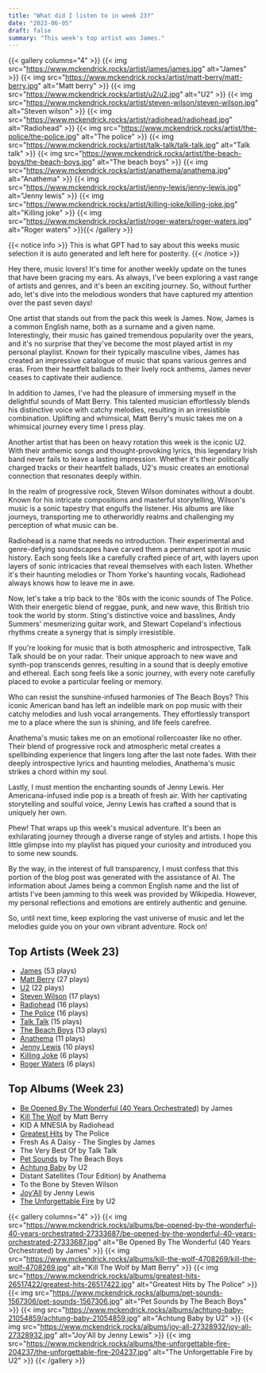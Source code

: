 ```yaml
---
title: "What did I listen to in week 23?"
date: "2023-06-05"
draft: false
summary: "This week's top artist was James."
---
```


{{< gallery columns="4" >}}
{{< img src="https://www.mckendrick.rocks/artist/james/james.jpg" alt="James" >}}
{{< img src="https://www.mckendrick.rocks/artist/matt-berry/matt-berry.jpg" alt="Matt berry" >}}
{{< img src="https://www.mckendrick.rocks/artist/u2/u2.jpg" alt="U2" >}}
{{< img src="https://www.mckendrick.rocks/artist/steven-wilson/steven-wilson.jpg" alt="Steven wilson" >}}
{{< img src="https://www.mckendrick.rocks/artist/radiohead/radiohead.jpg" alt="Radiohead" >}}
{{< img src="https://www.mckendrick.rocks/artist/the-police/the-police.jpg" alt="The police" >}}
{{< img src="https://www.mckendrick.rocks/artist/talk-talk/talk-talk.jpg" alt="Talk talk" >}}
{{< img src="https://www.mckendrick.rocks/artist/the-beach-boys/the-beach-boys.jpg" alt="The beach boys" >}}
{{< img src="https://www.mckendrick.rocks/artist/anathema/anathema.jpg" alt="Anathema" >}}
{{< img src="https://www.mckendrick.rocks/artist/jenny-lewis/jenny-lewis.jpg" alt="Jenny lewis" >}}
{{< img src="https://www.mckendrick.rocks/artist/killing-joke/killing-joke.jpg" alt="Killing joke" >}}
{{< img src="https://www.mckendrick.rocks/artist/roger-waters/roger-waters.jpg" alt="Roger waters" >}}{{< /gallery >}}

{{< notice info >}}
This is what GPT had to say about this weeks music selection it is auto generated and left here for posterity.
{{< /notice >}}

Hey there, music lovers! It's time for another weekly update on the tunes that have been gracing my ears. As always, I've been exploring a vast range of artists and genres, and it's been an exciting journey. So, without further ado, let's dive into the melodious wonders that have captured my attention over the past seven days!

One artist that stands out from the pack this week is James. Now, James is a common English name, both as a surname and a given name. Interestingly, their music has gained tremendous popularity over the years, and it's no surprise that they've become the most played artist in my personal playlist. Known for their typically masculine vibes, James has created an impressive catalogue of music that spans various genres and eras. From their heartfelt ballads to their lively rock anthems, James never ceases to captivate their audience.

In addition to James, I've had the pleasure of immersing myself in the delightful sounds of Matt Berry. This talented musician effortlessly blends his distinctive voice with catchy melodies, resulting in an irresistible combination. Uplifting and whimsical, Matt Berry's music takes me on a whimsical journey every time I press play.

Another artist that has been on heavy rotation this week is the iconic U2. With their anthemic songs and thought-provoking lyrics, this legendary Irish band never fails to leave a lasting impression. Whether it's their politically charged tracks or their heartfelt ballads, U2's music creates an emotional connection that resonates deeply within.

In the realm of progressive rock, Steven Wilson dominates without a doubt. Known for his intricate compositions and masterful storytelling, Wilson's music is a sonic tapestry that engulfs the listener. His albums are like journeys, transporting me to otherworldly realms and challenging my perception of what music can be.

Radiohead is a name that needs no introduction. Their experimental and genre-defying soundscapes have carved them a permanent spot in music history. Each song feels like a carefully crafted piece of art, with layers upon layers of sonic intricacies that reveal themselves with each listen. Whether it's their haunting melodies or Thom Yorke's haunting vocals, Radiohead always knows how to leave me in awe.

Now, let's take a trip back to the '80s with the iconic sounds of The Police. With their energetic blend of reggae, punk, and new wave, this British trio took the world by storm. Sting's distinctive voice and basslines, Andy Summers' mesmerizing guitar work, and Stewart Copeland's infectious rhythms create a synergy that is simply irresistible.

If you're looking for music that is both atmospheric and introspective, Talk Talk should be on your radar. Their unique approach to new wave and synth-pop transcends genres, resulting in a sound that is deeply emotive and ethereal. Each song feels like a sonic journey, with every note carefully placed to evoke a particular feeling or memory.

Who can resist the sunshine-infused harmonies of The Beach Boys? This iconic American band has left an indelible mark on pop music with their catchy melodies and lush vocal arrangements. They effortlessly transport me to a place where the sun is shining, and life feels carefree.

Anathema's music takes me on an emotional rollercoaster like no other. Their blend of progressive rock and atmospheric metal creates a spellbinding experience that lingers long after the last note fades. With their deeply introspective lyrics and haunting melodies, Anathema's music strikes a chord within my soul.

Lastly, I must mention the enchanting sounds of Jenny Lewis. Her Americana-infused indie pop is a breath of fresh air. With her captivating storytelling and soulful voice, Jenny Lewis has crafted a sound that is uniquely her own.

Phew! That wraps up this week's musical adventure. It's been an exhilarating journey through a diverse range of styles and artists. I hope this little glimpse into my playlist has piqued your curiosity and introduced you to some new sounds.

By the way, in the interest of full transparency, I must confess that this portion of the blog post was generated with the assistance of AI. The information about James being a common English name and the list of artists I've been jamming to this week was provided by Wikipedia. However, my personal reflections and emotions are entirely authentic and genuine.

So, until next time, keep exploring the vast universe of music and let the melodies guide you on your own vibrant adventure. Rock on!

## Top Artists (Week 23)

- [James](https://www.mckendrick.rocks/artist/james/) (53 plays)
- [Matt Berry](https://www.mckendrick.rocks/artist/matt-berry/) (27 plays)
- [U2](https://www.mckendrick.rocks/artist/u2/) (22 plays)
- [Steven Wilson](https://www.mckendrick.rocks/artist/steven-wilson/) (17 plays)
- [Radiohead](https://www.mckendrick.rocks/artist/radiohead/) (16 plays)
- [The Police](https://www.mckendrick.rocks/artist/the-police/) (16 plays)
- [Talk Talk](https://www.mckendrick.rocks/artist/talk-talk/) (15 plays)
- [The Beach Boys](https://www.mckendrick.rocks/artist/the-beach-boys/) (13 plays)
- [Anathema](https://www.mckendrick.rocks/artist/anathema/) (11 plays)
- [Jenny Lewis](https://www.mckendrick.rocks/artist/jenny-lewis/) (10 plays)
- [Killing Joke](https://www.mckendrick.rocks/artist/killing-joke/) (6 plays)
- [Roger Waters](https://www.mckendrick.rocks/artist/roger-waters/) (6 plays)


## Top Albums (Week 23)

- [Be Opened By The Wonderful (40 Years Orchestrated)](https://www.mckendrick.rocks/albums/be-opened-by-the-wonderful-40-years-orchestrated-27333687/) by James
- [Kill The Wolf](https://www.mckendrick.rocks/albums/kill-the-wolf-4708269/) by Matt Berry
- KID A MNESIA by Radiohead
- [Greatest Hits](https://www.mckendrick.rocks/albums/greatest-hits-26517422/) by The Police
- Fresh As A Daisy - The Singles by James
- The Very Best Of by Talk Talk
- [Pet Sounds](https://www.mckendrick.rocks/albums/pet-sounds-1567306/) by The Beach Boys
- [Achtung Baby](https://www.mckendrick.rocks/albums/achtung-baby-21054859/) by U2
- Distant Satellites (Tour Edition) by Anathema
- To the Bone by Steven Wilson
- [Joy'All](https://www.mckendrick.rocks/albums/joy-all-27328932/) by Jenny Lewis
- [The Unforgettable Fire](https://www.mckendrick.rocks/albums/the-unforgettable-fire-204237/) by U2


{{< gallery columns="4" >}}
{{< img src="https://www.mckendrick.rocks/albums/be-opened-by-the-wonderful-40-years-orchestrated-27333687/be-opened-by-the-wonderful-40-years-orchestrated-27333687.jpg" alt="Be Opened By The Wonderful (40 Years Orchestrated) by James" >}}
{{< img src="https://www.mckendrick.rocks/albums/kill-the-wolf-4708269/kill-the-wolf-4708269.jpg" alt="Kill The Wolf by Matt Berry" >}}
{{< img src="https://www.mckendrick.rocks/albums/greatest-hits-26517422/greatest-hits-26517422.jpg" alt="Greatest Hits by The Police" >}}
{{< img src="https://www.mckendrick.rocks/albums/pet-sounds-1567306/pet-sounds-1567306.jpg" alt="Pet Sounds by The Beach Boys" >}}
{{< img src="https://www.mckendrick.rocks/albums/achtung-baby-21054859/achtung-baby-21054859.jpg" alt="Achtung Baby by U2" >}}
{{< img src="https://www.mckendrick.rocks/albums/joy-all-27328932/joy-all-27328932.jpg" alt="Joy'All by Jenny Lewis" >}}
{{< img src="https://www.mckendrick.rocks/albums/the-unforgettable-fire-204237/the-unforgettable-fire-204237.jpg" alt="The Unforgettable Fire by U2" >}}
{{< /gallery >}}